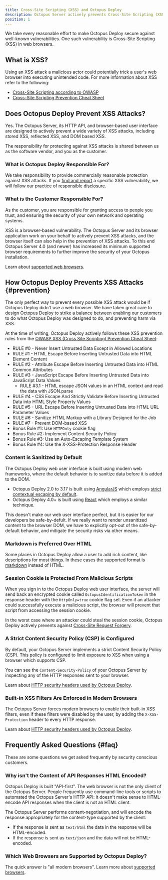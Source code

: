 ```yaml
---
title: Cross-Site Scripting (XSS) and Octopus Deploy
description: Octopus Server actively prevents Cross-Site Scripting (XSS) using a number of preventative measures.
position: 1
---
```


We take every reasonable effort to make Octopus Deploy secure against well-known vulnerabilities. One such vulnerability is Cross-Site Scripting (XSS) in web browsers.

## What is XSS?

Using an XSS attack a malicious actor could potentially trick a user's web browser into executing unintended code. For more information about XSS refer to the following:

- [Cross-Site Scripting according to OWASP](https://www.owasp.org/index.php/Cross-site_Scripting_(XSS))
- [Cross-Site Scripting Prevention Cheat Sheet](https://www.owasp.org/index.php/XSS_(Cross_Site_Scripting)_Prevention_Cheat_Sheet)

## Does Octopus Deploy Prevent XSS Attacks?

Yes. The Octopus Server, its HTTP API, and browser-based user interface are designed to actively prevent a wide variety of XSS attacks, including stored XSS, reflected XSS, and DOM based XSS.

The responsibility for protecting against XSS attacks is shared between us as the software vendor, and you as the customer.

### What is Octopus Deploy Responsible For?

We take responsibility to provide commercially reasonable protection against XSS attacks. If you [find and report](https://octopus.com/security/disclosure) a specific XSS vulnerability, we will follow our practice of [responsible disclosure](https://octopus.com/security/disclosure).

### What is the Customer Responsible For?

As the customer, you are responsible for granting access to people you trust, and ensuring the security of your own network and operating systems.

XSS is a browser-based vulnerability. The Octopus Server and its browser application work on your behalf to actively prevent XSS attacks, and the browser itself can also help in the prevention of XSS attacks. To this end Octopus Server 4.0 (and newer) has increased its minimum supported browser requirements to further improve the security of your Octopus installation.

Learn about [supported web browsers](/docs/installation/requirements.md#supported-browsers).

## How Octopus Deploy Prevents XSS Attacks {#prevention}

The only perfect way to prevent every possible XSS attack would be if Octopus Deploy didn't use a web browser. We have taken great care to design Octopus Deploy to strike a balance between enabling our customers to do what Octopus Deploy was designed to do, and preventing harm via XSS.

At the time of writing, Octopus Deploy actively follows these XSS prevention rules from the [OWASP XSS (Cross Site Scripting) Prevention Cheat Sheet](https://www.owasp.org/index.php/XSS_(Cross_Site_Scripting)_Prevention_Cheat_Sheet):

- RULE #0 - Never Insert Untrusted Data Except in Allowed Locations
- RULE #1 - HTML Escape Before Inserting Untrusted Data into HTML Element Content
- RULE #2 - Attribute Escape Before Inserting Untrusted Data into HTML Common Attributes
- RULE #3 - JavaScript Escape Before Inserting Untrusted Data into JavaScript Data Values
  - RULE #3.1 - HTML escape JSON values in an HTML context and read the data with JSON.parse
- RULE #4 - CSS Escape And Strictly Validate Before Inserting Untrusted Data into HTML Style Property Values
- RULE #5 - URL Escape Before Inserting Untrusted Data into HTML URL Parameter Values
- RULE #6 - Sanitize HTML Markup with a Library Designed for the Job
- RULE #7 - Prevent DOM-based XSS
- Bonus Rule #1: Use `HTTPOnly` cookie flag
- Bonus Rule #2: Implement Content Security Policy
- Bonus Rule #3: Use an Auto-Escaping Template System
- Bonus Rule #4: Use the X-XSS-Protection Response Header

### Content is Sanitized by Default

The Octopus Deploy web user interface is built using modern web frameworks, where the default behavior is to sanitize data before it is added to the DOM.

- Octopus Deploy 2.0 to 3.17 is built using [AngularJS](https://angularjs.org/) which employs [strict contextual escaping by default](https://docs.angularjs.org/api/ng/service/$sce).
- Octopus Deploy 4.0+ is built using [React](https://reactjs.org/) which employs a similar technique.

This doesn't make our web user interface perfect, but it is easier for our developers be safe-by-defult. If we really want to render unsanitized content to the browser DOM, we have to explicitly opt-out of the safe-by-default behavior, and mitigate the security risks via other means.

### Markdown is Preferred Over HTML

Some places in Octopus Deploy allow a user to add rich content, like descriptions for most things. In these cases the supported format is [markdown](http://commonmark.org/) instead of HTML.

### Session Cookie is Protected From Malicious Scripts

When you sign in to the Octopus Deploy web user interface, the server will send back an encrypted cookie called `OctopusIdentificationToken` in the response header with the `HttpOnly=true` cookie flag set. Even if an attacker could successfully execute a malicious script, the browser will prevent that script from accessing the session cookie.

In the worst case where an attacker could steal the session cookie, Octopus Deploy actively prevents against [Cross-Site Request Forgery](csrf-and-octopus-deploy.md).

### A Strict Content Security Policy (CSP) is Configured

By default, your Octopus Server implements a strict Content Security Policy (CSP). This policy is configured to limit exposure to XSS when using a browser which supports CSP.

You can see the `Content-Security-Policy` of your Octopus Server by inspecting any of the HTTP responses sent to your browser.

Learn about [HTTP security headers used by Octopus Deploy](/docs/administration/security/http-security-headers.md).

### Built-in XSS Filters Are Enforced in Modern Browsers

The Octopus Server forces modern browsers to enable their built-in XSS filters, even if these filters were disabled by the user, by adding the `X-XSS-Protection` header to every HTTP response.

Learn about [HTTP security headers used by Octopus Deploy](/docs/administration/security/http-security-headers.md).

## Frequently Asked Questions {#faq}

These are some questions we get asked frequently by security conscious customers.

### Why isn't the Content of API Responses HTML Encoded?

Octopus Deploy is built "API-first". The web browser is not the only client of the Octopus Server. People frequently use command-line tools or scripts to automated the Octopus Server's HTTP API: it doesn't make sense to HTML-encode API responses when the client is not an HTML client.

The Octopus Server performs content-negotiation, and will encode the response appropriately for the content-type supported by the client:

- If the response is sent as `text/html` the data in the response will be HTML-encoded.
- If the response is sent as `text/json` and the data will not be HTML-encoded.

### Which Web Browsers are Supported by Octopus Deploy?

The quick answer is "all modern browsers". Learn more about [supported browsers](/docs/installation/requirements.md).
